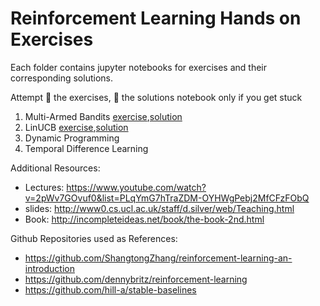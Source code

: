 # Reinforcement Learning Hands on Exercises

Each folder contains jupyter notebooks for exercises and their corresponding solutions. 


Attempt :muscle: the exercises, :eyes: the solutions notebook only if you get stuck

1. Multi-Armed Bandits [exercise](https://github.com/vumaasha/rl_handson/blob/master/MAB/Multi-Armed-Bandits-Exercise.ipynb),[solution](https://github.com/vumaasha/rl_handson/blob/master/MAB/Multi-Armed-Bandits-Solution.ipynb)
2. LinUCB [exercise](https://github.com/vumaasha/rl_handson/blob/master/MAB/linUCBExercise.ipynb),[solution](https://github.com/vumaasha/rl_handson/blob/master/MAB/linUCBSolution.ipynb)
3. Dynamic Programming
4. Temporal Difference Learning


Additional Resources:

* Lectures: https://www.youtube.com/watch?v=2pWv7GOvuf0&list=PLqYmG7hTraZDM-OYHWgPebj2MfCFzFObQ
* slides: http://www0.cs.ucl.ac.uk/staff/d.silver/web/Teaching.html
* Book: http://incompleteideas.net/book/the-book-2nd.html

Github Repositories used as References:

* https://github.com/ShangtongZhang/reinforcement-learning-an-introduction
* https://github.com/dennybritz/reinforcement-learning
* https://github.com/hill-a/stable-baselines

